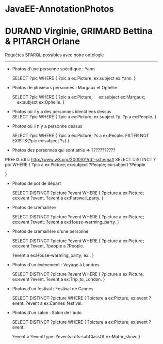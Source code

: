 # JavaEE-AnnotationPhotos
# DURAND Virginie, GRIMARD Bettina & PITARCH Orlane

Requêtes SPARQL possibles avec notre ontologie

---

* Photos d'une personne spécifique : Yann

  SELECT ?pic
  WHERE {
    ?pic a ex:Picture;
        ex:subject ex:Yann.
  }

* Photos de plusieurs personnes : Margaux et Ophélie
  
  SELECT ?pic
  WHERE {
   ?pic a ex:Picture;
       ex:subject ex:Margaux;
       ex:subject ex:Ophelie.
  }

* Photos où il y a des personnes identifiées dessus   
  SELECT ?pic
  WHERE {
    ?pic a ex:Picture;
             ex:subject ?p.
    ?p a ex:People.
  }


* Photos où il n'y a personne dessus

  SELECT ?pic
  WHERE {
      ?pic a ex:Picture;
      ?s a ex:People.
      FILTER NOT EXISTS{?pic ex:subject ?s}
  }

* Photos des personnes qui sont amis  => ???????????

PREFIX rdfs: <http://www.w3.org/2000/01/rdf-schema#>
SELECT DISTINCT ?pic
WHERE {
  ?pic a ex:Picture;
      ex:subject ?People;
      ex:subject ?People.

}

* Photos de pot de départ 

  SELECT DISTINCT ?picture ?event
  WHERE {
    ?picture a ex:Picture;
        ex:event ?event.
    ?event a ex:Farewell_party.
  }

* Photos de crémaillère

  SELECT DISTINCT ?picture ?event
  WHERE {
    ?picture a ex:Picture;
        ex:event ?event.
    ?event a ex:House-warming_party.
  }

* Photos de crémaillère d'une personne

  SELECT DISTINCT ?picture ?event
  WHERE {
    ?picture a ex:Picture;
        ex:event ?event.
    ?people a ?People.

    ?event a ex:House-warming_party;
		ex:.
  }

* Photos d'un évènement : Voyage à Londres 
  

  SELECT DISTINCT ?picture ?event
  WHERE {
    ?picture a ex:Picture;
        ex:event ?event.
    ?event a ex:Trip_to_London.
  }


* Photos d'un festival : Festival de Cannes
  

  SELECT DISTINCT ?picture
  WHERE {
    ?picture a ex:Picture;
             ex:event ?event.
    ?event a ex:Cannes_festival.


* Photos d'un salon : Salon de l'auto
  
  SELECT DISTINCT ?picture
  WHERE {
    ?picture a ex:Picture;
             ex:event ?event.
  
    ?event a ?eventType.
    ?events rdfs:subClassOf ex:Motor_show.
  }
